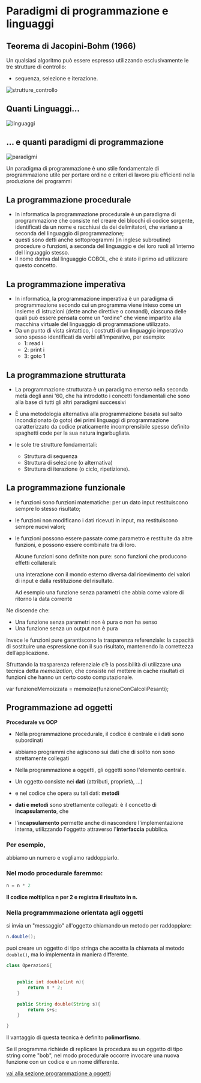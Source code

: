# Paradigmi di programmazione e linguaggi


## Teorema di Jacopini-Bohm (1966)

Un qualsiasi algoritmo può essere espresso utilizzando esclusivamente le tre strutture di controllo:

* sequenza, selezione e iterazione.

![strutture_controllo](img/strutture_controllo.gif)


## Quanti Linguaggi...

![linguaggi](img/linguaggi.jpg)

## … e quanti paradigmi di programmazione

![paradigmi](img/paradigmi.jpg)

Un paradigma di programmazione è uno stile fondamentale di programmazione utile per portare ordine e criteri di lavoro più efficienti nella produzione dei programmi 

## La programmazione procedurale

* In informatica la programmazione procedurale è un paradigma di programmazione che consiste nel creare dei blocchi di codice sorgente, identificati da un nome e racchiusi da dei delimitatori, che variano a seconda del linguaggio di programmazione; 
* questi sono detti anche sottoprogrammi (in inglese subroutine) procedure o funzioni, a seconda del linguaggio e dei loro ruoli all'interno del linguaggio stesso.
* Il nome deriva dal linguaggio COBOL, che è stato il primo ad utilizzare questo concetto.

## La programmazione imperativa

* In informatica, la programmazione imperativa è un paradigma di programmazione secondo cui un programma viene inteso come un insieme di istruzioni (dette anche direttive o comandi), ciascuna delle quali può essere pensata come un "ordine" che viene impartito alla macchina virtuale del linguaggio di programmazione utilizzato. 
* Da un punto di vista sintattico, i costrutti di un linguaggio imperativo sono spesso identificati da verbi all'imperativo, per esempio:
	* 1: read i
	* 2: print i
	* 3: goto 1

## La programmazione strutturata

* La programmazione strutturata  è un paradigma emerso nella seconda metà degli anni '60, che ha introdotto i concetti fondamentali che sono alla base di tutti gli altri paradigmi successivi
* È una metodologia alternativa alla programmazione basata sul salto incondizionato (o goto) dei primi linguaggi di programmazione caratterizzato da codice praticamente incomprensibile spesso definito spaghetti code per la sua natura ingarbugliata. 

* le sole tre strutture fondamentali:

	* Struttura di sequenza
	* Struttura di selezione (o alternativa)
	* Struttura di iterazione (o ciclo, ripetizione).

## La programmazione funzionale

* le funzioni sono funzioni matematiche: per un dato input restituiscono sempre lo stesso risultato;
* le funzioni non modificano i dati ricevuti in input, ma restituiscono sempre nuovi valori;
* le funzioni possono essere passate come parametro e restituite da altre funzioni, e possono essere combinate tra di loro.

	Alcune funzioni sono definite non pure: sono funzioni che producono effetti collaterali:

	una interazione con il mondo esterno diversa dal ricevimento dei valori di input e dalla restituzione del risultato. 

	Ad esempio una funzione senza parametri che abbia come valore di ritorno la data corrente

Ne discende che:

* Una funzione senza parametri non è pura o non ha senso
* Una funzione senza un output non è pura

Invece le funzioni pure garantiscono la trasparenza referenziale: la capacità di sostituire una espressione con il suo risultato, mantenendo la correttezza dell’applicazione.

Sfruttando la trasparenza referenziale c’è la possibilità di utilizzare una tecnica detta *memoization*, che consiste nel mettere in cache risultati di funzioni che hanno un certo costo computazionale.

var funzioneMemoizzata = memoize(funzioneConCalcoliPesanti);

## Programmazione ad oggetti

**Procedurale vs OOP**

* Nella programmazione procedurale, il codice è centrale e i dati sono subordinati 
* abbiamo programmi che agiscono sui dati che di solito non sono strettamente collegati

* Nella programmazione a oggetti, gli oggetti sono l'elemento centrale. 
* Un oggetto consiste nei **dati** (attributi, proprietà, ...) 
* e nel codice che opera su tali dati: **metodi** 
* **dati e metodi** sono strettamente collegati: è il concetto di **incapsulamento**, che
* l'**incapsulamento** permette anche di nascondere l'implementazione interna, utilizzando l'oggetto attraverso l'**interfaccia** pubblica.

### Per esempio, 
abbiamo un numero e vogliamo raddoppiarlo. 

### Nel modo procedurale faremmo:

```java
n = n * 2
```

**Il codice moltiplica n per 2 e registra il risultato in n.**

### Nella programmmazione orientata agli oggetti

si invia un "messaggio" all'oggetto chiamando un metodo per raddoppiare:

```java
n.double();
```

puoi creare un oggetto di tipo stringa che accetta la chiamata al metodo `double()`, ma lo implementa in maniera differente. 

```java
class Operazioni{
	

	public int double(int n){
		return n * 2;
	}

	public String double(String s){
		return s+s;
	}

}
```

Il vantaggio di questa tecnica è definito **polimorfismo**.

Se il programma richiede di replicare la procedura su un oggetto di tipo string come "bob", 
nel modo procedurale occorre invocare una nuova funzione con un codice e un nome differente.

[vai alla sezione programmazione a oggetti](005_OOP.md)